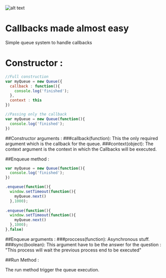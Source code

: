 



![alt text](http://i.imgur.com/2grQz3L.png "Ordine")

Callbacks made almost easy
======
Simple queue system to handle callbacks


Constructor : 
======

```javascript
//Full construction
var myQueue = new Queue({
  callback : function(){
    console.log('finished');
  },
  context : this
})

//Passing only the callback
var myQueue = new Queue(function(){
  console.log('finished');
})
```


##Constructor arguments : 
  ###callback(function):
This the only required argument which is the callback for the queue.
  ###context(object):
The context argument is the context in which the Callbacks will be executed.


##Enqueue method : 

```javascript
var myQueue = new Queue(function(){
  console.log('finished');
})

.enqueue(function(){
  window.setTimeout(function(){
    myQueue.next()
  },1000);
  
.enqueue(function(){
  window.setTimeout(function(){
    myQueue.next()
  },1000);
},false)

```
##Enqueue arguments : 
  ###proccess(function):
Asynchronous stuff.
  ###sync(boolean): 
This argument have to be the answer for the question : "This process will wait the previous process end to be executed"


##Run Method : 

The run method trigger the queue execution.
